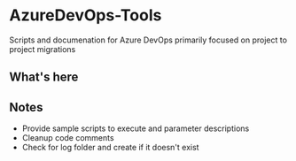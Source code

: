 # AzureDevOps-Tools
Scripts and documenation for Azure DevOps primarily focused on project to project migrations

## What's here


## Notes
- Provide sample scripts to execute and parameter descriptions
- Cleanup code comments
- Check for log folder and create if it doesn't exist



